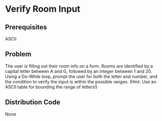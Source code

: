 # Verify Room Input

## Prerequisites
ASCII

## Problem
The user is filling out their room info on a form. Rooms are identified by a capital letter between A and G, followed by an integer between 1 and 20. Using a Do-While loop, prompt the user for both the letter and number, and the condition to verify the input is within the possible ranges. (Hint: Use an ASCII table for bounding the range of letters!)

## Distribution Code
None
